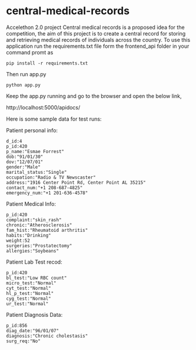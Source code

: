 # central-medical-records
Accelethon 2.0 project
Central medical records is a proposed idea for the competition, the aim of this project is to create a central record for storing and retrieving medical records of individuals across the country.
To use this application run the requirements.txt file form the frontend_api folder in your command promt as
```
pip install -r requirements.txt
```
Then run app.py
```
python app.py
```
Keep the app.py running and go to the browser and open the below link,

http://localhost:5000/apidocs/ 

Here is some sample data for test runs:

Patient personal info:
```
d_id:4
p_id:420
p_name:"Esmae Forrest"
dob:"91/01/30"
dov:"12/07/01"
gender:"Male"
marital_status:"Single"
occupation:"Radio & TV Newscaster"
address:"1916 Center Point Rd, Center Point AL 35215"
contact_num:"+1 208-687-4825"
emergency_num:"+1 201-636-4578"
```
Patient  Medical Info:
```
p_id:420
complaint:"skin_rash"
chronic:"Atherosclerosis"
fam_hist:"Rheumatoid arthritis"
habits:"Drinking"
weight:52
surgeries:"Prostatectomy"
allergies:"Soybeans"
```
Patient Lab Test recod:
```
p_id:420
bl_test:"Low RBC count"
micro_test:"Normal"
cyt_test:"Normal"
hl_p_test:"Normal"
cyg_test:"Normal"
ur_test:"Normal"
```
Patient Diagnosis Data:
```
p_id:856
diag_date:"96/01/07"
diagnosis:"Chronic cholestasis"
surg_req:"No"
```
